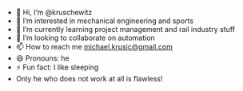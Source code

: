 - 👋 Hi, I’m @kruschewitz
- 👀 I’m interested in mechanical engineering and sports
- 🌱 I’m currently learning project management and rail industry stuff
- 💞️ I’m looking to collaborate on automation
- 📫 How to reach me michael.krusic@gmail.com
- 😄 Pronouns: he
- ⚡ Fun fact: I like sleeping
- Only he who does not work at all is flawless!
<!---
kruschewitz/kruschewitz is a ✨ special ✨ repository because its `README.md` (this file) appears on your GitHub profile.
You can click the Preview link to take a look at your changes.
--->

